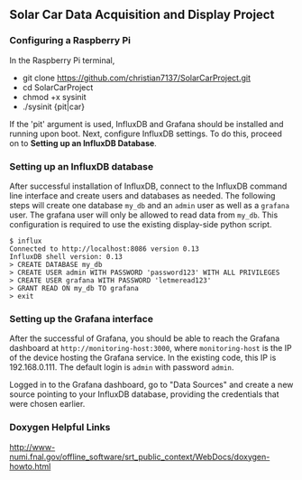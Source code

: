## Solar Car Data Acquisition and Display Project

### Configuring a Raspberry Pi
In the Raspberry Pi terminal,
*	git clone https://github.com/christian7137/SolarCarProject.git
*	cd SolarCarProject
* chmod +x sysinit
* ./sysinit {pit|car}

If the 'pit' argument is used, InfluxDB and Grafana should be installed and running upon boot. Next, configure InfluxDB settings. To do this, proceed on to <b>Setting up an InfluxDB Database</b>. 

### Setting up an InfluxDB database
After successful installation of InfluxDB, connect to the InfluxDB command line interface and create users and databases as needed. The following steps will create one database `my_db` and an `admin` user as well as a `grafana` user. The grafana user will only be allowed to read data from `my_db`. This configuration is required to use the existing display-side python script.

```
$ influx
Connected to http://localhost:8086 version 0.13
InfluxDB shell version: 0.13
> CREATE DATABASE my_db
> CREATE USER admin WITH PASSWORD 'password123' WITH ALL PRIVILEGES
> CREATE USER grafana WITH PASSWORD 'letmeread123'
> GRANT READ ON my_db TO grafana
> exit
```

### Setting up the Grafana interface
After the successful of Grafana, you should be able to reach the Grafana dashboard at `http://monitoring-host:3000`, where `monitoring-host` is the IP of the device hosting the Grafana service. In the existing code, this IP is 192.168.0.111. The default login is `admin` with password `admin`.

Logged in to the Grafana dashboard, go to "Data Sources" and create a new source pointing to your InfluxDB database, providing the credentials that were chosen earlier.

### Doxygen Helpful Links
http://www-numi.fnal.gov/offline_software/srt_public_context/WebDocs/doxygen-howto.html
